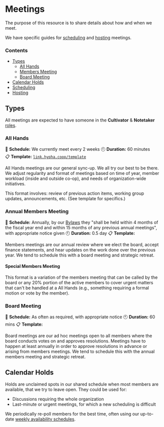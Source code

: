 # Meetings

The purpose of this resource is to share details about how and when we
meet.

We have specific guides for [scheduling][scheduling] and
[hosting][hosting] meetings.

### Contents

- [Types](#types)
  - [All Hands](#all-hands)
  - [Members Meeting](#annual-members-meeting)
  - [Board Meeting](#board-meeting)
- [Calendar Holds](#calendar-holds)
- [Scheduling][scheduling]
- [Hosting][hosting]

## Types

All meetings are expected to have someone in the **Cultivator** &
**Notetaker** [roles](/roles.md).

### All Hands

📆 **Schedule:** We currently meet every 2 weeks
🕙 **Duration:** 60 minutes  
📋 **Template:** [`link.hypha.coop/template`](https://link.hypha.coop/template)

All Hands meetings are our general sync-up. We all try our best to be
there. We adjust regularity and format of meetings based on time of
year, member workload (inside and outside co-op), and needs of
organization-wide initiatives.

This format involves: review of previous action items, working group
updates, announcements, etc. (See template for specifics.)

### Annual Members Meeting

📆 **Schedule:** Annually, by our [Bylaws](https://handbook.hypha.coop/bylaws.html#3-member-meetings) they "shall be held within 4 months of the fiscal year end and within 15 months of any previous annual meetings", with appropriate notice given
🕙 **Duration:** 0.5 day 
📋 **Template:** 

Members meetings are our annual review where we elect the board, accept finance statements, and hear updates on the work done over the previous year. We tend to schedule this with a board meeting and strategic retreat.

#### Special Members Meeting

This format is a variation of the members meeting that can be called by the board or any 20% portion of the active members to cover urgent matters that can't be handled at a All Hands (e.g., something requiring a formal motion or vote by the member).

### Board Meeting

📆 **Schedule:** As often as required, with appropriate notice
🕙 **Duration:** 60 mins
📋 **Template:** 

Board meetings are our ad hoc meetings open to all members where the board conducts votes on and approves resolutions. Meetings have to happen at least annually in order to approve resolutions in advance or arising from members meetings. We tend to schedule this with the annual members meeting and strategic retreat.

## Calendar Holds

Holds are unclaimed spots in our shared schedule when most members are
available, that we try to leave open. They could be used for:

- Discussions requiring the whole organization
- Last-minute or urgent meetings, for which a new scheduling is
  difficult

We periodically re-poll members for the best time, often using our
up-to-date [weekly availability schedules][schedules].

   [scheduling]: /guides.md#scheduling-a-meeting
   [hosting]: /guides.md#hosting-a-meeting
   [availability]: https://link.hypha.coop/availability
   [schedules]: https://link.hypha.coop/schedules
   [meetings]: https://link.hypha.coop/meetings
   [template]: https://link.hypha.coop/template
